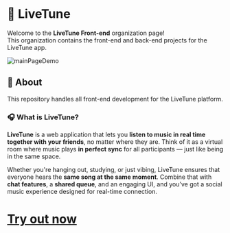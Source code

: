 # 🎵 LiveTune

Welcome to the **LiveTune Front-end** organization page!  
This organization contains the front-end and back-end projects for the LiveTune app.

![mainPageDemo](https://github.com/user-attachments/assets/21b49082-bbd2-4722-bf98-1797f0cc3156)

## 📖 About

This repository handles all front-end development for the LiveTune platform.

### 🎧 What is LiveTune?

**LiveTune** is a web application that lets you **listen to music in real time together with your friends**, no matter where they are. Think of it as a virtual room where music plays **in perfect sync** for all participants — just like being in the same space.

Whether you're hanging out, studying, or just vibing, LiveTune ensures that everyone hears the **same song at the same moment**. Combine that with **chat features**, a **shared queue**, and an engaging UI, and you’ve got a social music experience designed for real-time connection.

# [Try out now](https://sootation.synology.me:8001/)
